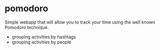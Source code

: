 pomodoro
========

Simple webapp that will allow you to track your time using the well known Pomodoro technique. 

* grouping activities by hashtags
* grouping activities by people
